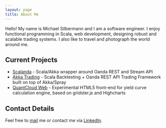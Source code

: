 ```yaml
---
layout: page
title: About Me
---
```


Hello! My name is Michael Silbermann and I am a software engineer. I enjoy functional programming in Scala, web development, designing robust and scalable trading systems. I also like to travel and photograph the world around me.

## Current Projects

* [Scalanda](https://github.com/msilb/scalanda) - Scala/Akka wrapper around Oanda REST and Stream API
* [Akka Trading](https://github.com/msilb/akka-trading) - Scala Backtesting + Oanda REST API Trading Framework built on top of Akka/Spray
* [QuantCloud Web](https://github.com/msilb/quantcloud-web) - Experimental HTML5 front-end for yield curve calculation engine, based on gridster.js and Highcharts

## Contact Details

Feel free to [mail](mailto:me@msilb.com) me or contact me via [LinkedIn](https://ch.linkedin.com/in/msilbermann).
